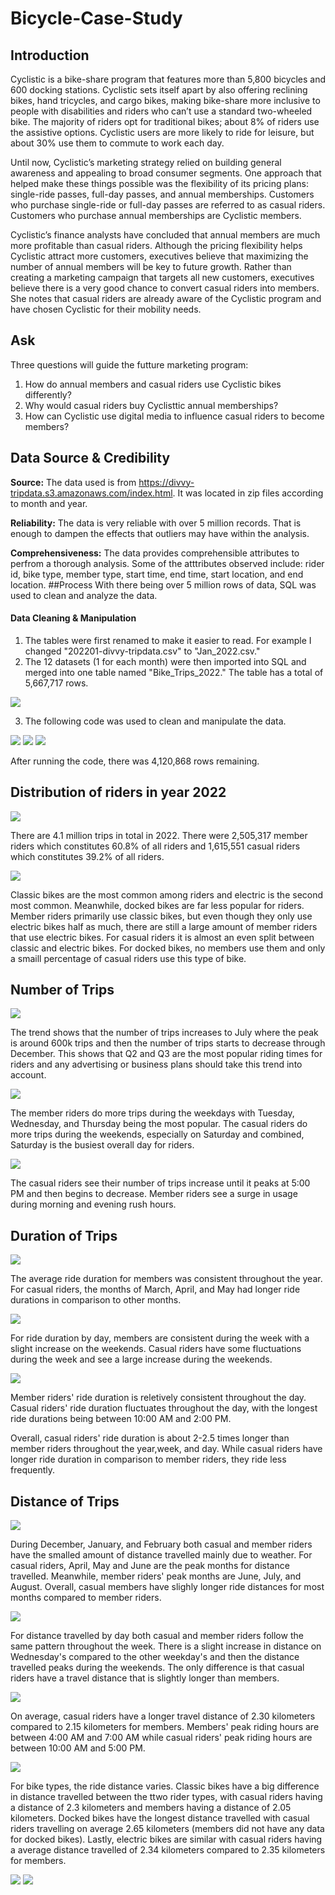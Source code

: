 # Bicycle-Case-Study

## Introduction
Cyclistic is a bike-share program that features more than 5,800 bicycles and 600
docking stations. Cyclistic sets itself apart by also offering reclining bikes, hand
tricycles, and cargo bikes, making bike-share more inclusive to people with
disabilities and riders who can’t use a standard two-wheeled bike. The majority of
riders opt for traditional bikes; about 8% of riders use the assistive options. Cyclistic
users are more likely to ride for leisure, but about 30% use them to commute to
work each day.

Until now, Cyclistic’s marketing strategy relied on
building general awareness and appealing to broad consumer segments. One approach that
helped make these things possible was the flexibility of its pricing plans: single-ride passes,
full-day passes, and annual memberships. Customers who purchase single-ride or full-day
passes are referred to as casual riders. Customers who purchase annual memberships are
Cyclistic members.

Cyclistic’s finance analysts have concluded that annual members are
much more profitable than casual riders. Although the pricing flexibility helps Cyclistic
attract more customers, executives believe that maximizing the number of annual members
will be key to future growth. Rather than creating a marketing campaign that targets all new customers, executives believe there is a very good chance to convert casual riders into
members. She notes that casual riders are already aware of the Cyclistic program and have
chosen Cyclistic for their mobility needs.
## Ask
Three questions will guide the futture marketing program:
1. How do annual members and casual riders use Cyclistic bikes differently?
2. Why would casual riders buy Cyclisttic annual memberships?
3. How can Cyclistic use digital media to influence casual riders to become members?
## Data Source & Credibility
**Source:** The data used is from https://divvy-tripdata.s3.amazonaws.com/index.html. It was located in zip files according to month and    year.

**Reliability:** The data is very reliable with over 5 million records. That is enough to dampen the effects that outliers may have within  the analysis.

**Comprehensiveness:** The data provides comprehensible attributes to perfrom a thorough analysis. Some of the atttributes observed include: rider id, bike type, member type, start time, end time, start location, and end location.
##Process
With there being over 5 million rows of data, SQL was used to clean and analyze the data.

#### Data Cleaning & Manipulation
1. The tables were first renamed to make it easier to read. For example I changed "202201-divvy-tripdata.csv" to "Jan_2022.csv."
2. The 12 datasets (1 for each month) were then imported into SQL and merged into one table named "Bike_Trips_2022." The table has a total of 5,667,717 rows.

<img src="images/Union%20Code.PNG" />

3. The following code was used to clean and manipulate the data.

<img src="images/Cleaned%20Table%20Code%20pt1.PNG" />
<img src="images/Cleaned%20Table%20Code%20pt2.PNG" />
<img src="images/Cleaned%20Table%20Results.png" />

After running the code, there was 4,120,868 rows remaining.

## Distribution of riders in year 2022
<img src="images/Total%20Trips%20By%20Member.png" />

There are 4.1 million trips in total in 2022. There were 2,505,317 member riders which constitutes 60.8% of all riders and 1,615,551 casual riders which constitutes 39.2% of all riders.

<img src="images/Total%20Trips%20Dash.png" /> 

Classic bikes are the most common among riders and electric is the second most common. Meanwhile, docked bikes are far less popular for riders. Member riders primarily use classic bikes, but even though they only use electric bikes half as much, there are still a large amount of member riders that use electric bikes. For casual riders it is almost an even split between classic and electric bikes. For docked bikes, no members use them and only a smaill percentage of casual riders use this type of bike.

## Number of Trips 
<img src="images/Trips%20By%20Month%20Dash.png" />

The trend shows that the number of trips increases to July where the peak is around 600k trips and then the number of trips starts to decrease through December. This shows that Q2 and Q3 are the most popular riding times for riders and any advertising or business plans should take this trend into account.

<img src="images/Trips%20By%20Day%20Dash.png" />

The member riders do more trips during the weekdays with Tuesday, Wednesday, and Thursday being the most popular. The casual riders do more trips during the weekends, especially on Saturday and combined, Saturday is the busiest overall day for riders.

<img src="images/Trips%20By%20Hour%20Dash.png" />

The casual riders see their number of trips increase until it peaks at 5:00 PM and then begins to decrease. Member riders see a surge in usage during morning and evening rush hours.

## Duration of Trips
<img src="images/Duration%20By%20Month%20Dash.png" />

The average ride duration for members was consistent throughout the year. For casual riders, the months of March, April, and May had longer ride durations in comparison to other months.

<img src="images/Duration%20By%20Day%20Dash.png" />

For ride duration by day, members are consistent during the week with a slight increase on the weekends. Casual riders have some fluctuations during the week and see a large increase during the weekends.

<img src="images/Duration%20By%20Hour%20Dash.png" />

Member riders' ride duration is reletively consistent throughout the day. Casual riders' ride duration fluctuates throughout the day, with the longest ride durations being between 10:00 AM and 2:00 PM.

Overall, casual riders' ride duration is about 2-2.5 times longer than member riders throughout the year,week, and day. While casual riders have longer ride duration in comparison to member riders, they ride less frequently.

## Distance of Trips
<img src="images/Distance%20By%20Month%20Dash.png" />

During December, January, and February both casual and member riders have the smalled amount of distance travelled mainly due to weather. For casual riders, April, May and June are the peak months for distance travelled. Meanwhile, member riders' peak months are June, July, and August. Overall, casual members have slighly longer ride distances for most months compared to member riders.

<img src="images/Distance%20By%20Day%20Dash.png" />

For distance travelled by day both casual and member riders follow the same pattern throughout the week. There is a slight increase in distance on Wednesday's compared to the other weekday's and then the distance travelled peaks during the weekends. The only difference is that casual riders have a travel distance that is slightly longer than members. 

<img src="images/Distance%20By%20Hour%20Dash.png" />

On average, casual riders have a longer travel distance of 2.30 kilometers compared to 2.15 kilometers for members. Members' peak riding hours are between 4:00 AM and 7:00 AM while casual riders' peak riding hours are between 10:00 AM and 5:00 PM.

<img src="images/Distance%20By%20Bike%20Dash.png" />

For bike types, the ride distance varies. Classic bikes have a big difference in distance travelled between the ttwo rider types, with casual riders having a distance of 2.3 kilometers and members having a distance of 2.05 kilometers. Docked bikes have the longest distance travelled with casual riders travelling on average 2.65 kilometers (members did not have any data for docked bikes). Lastly, electric bikes are similar with casual riders having a average distance travelled of 2.34 kilometers compared to 2.35 kilometers for members.

<img src="images/Start%20Location%20Dash.png" />
<img src="images/End%20Location%20Dash.png" />

